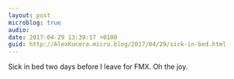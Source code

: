 ```yaml
---
layout: post
microblog: true
audio: 
date: 2017-04-29 13:39:17 +0100
guid: http://AlexKucera.micro.blog/2017/04/29/sick-in-bed.html
---
```

Sick in bed two days before I leave for FMX. Oh the joy. 
